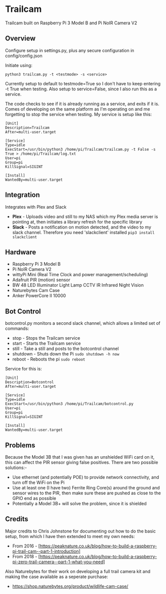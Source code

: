 # Trailcam

Trailcam built on Raspberry Pi 3 Model B and Pi NoIR Camera V2

## Overview

Configure setup in settings.py, plus any secure configuration in config/config.json

Initiate using:

```python3 trailcam.py -t <testmode> -s <service>```

Currently setup to default to testmode=True so I don't have to keep entering -t True when testing. Also setup to service=False, since I also run this as a service.

The code checks to see if it is already running as a service, and exits if it is. Comes of developing on the same platform as I'm operating on and me forgetting to stop the service when testing. My service is setup like this:

```
[Unit]
Description=Trailcam
After=multi-user.target

[Service]
Type=idle
ExecStart=/usr/bin/python3 /home/pi/Trailcam/trailcam.py -t False -s True > /home/pi/Trailcam/log.txt
User=pi
Group=pi
KillSignal=SIGINT

[Install]
WantedBy=multi-user.target
```

## Integration
Integrates with Plex and Slack
* **Plex** - Uploads video and still to my NAS which my Plex media server is pointing at, then initiates a library refresh for the specific library
* **Slack** - Posts a notification on motion detected, and the video to my slack channel. Therefore you need 'slackclient' installed ```pip3 install slackclient```

## Hardware
* Raspberry Pi 3 Model B
* Pi NoIR Camera V2
* wittyPi Mini (Real Time Clock and power management/scheduling)
* Adafruit PIR (motion) sensor
* BW 48 LED Illuminator Light Lamp CCTV IR Infrared Night Vision
* Naturebytes Cam Case
* Anker PowerCore II 10000

## Bot Control
botcontrol.py monitors a second slack channel, which allows a limited set of commands:
* stop - Stops the Trailcam service
* start - Starts the Trailcam service
* still - Take a still and posts to the botcontrol channel
* shutdown - Shuts down the Pi ```sudo shutdown -h now```
* reboot - Reboots the pi ```sudo reboot``` 

Service for this is:

```
[Unit]
Description=Botcontrol
After=multi-user.target

[Service]
Type=idle
ExecStart=/usr/bin/python3 /home/pi/Trailcam/botcontrol.py
User=pi
Group=pi
KillSignal=SIGINT

[Install]
WantedBy=multi-user.target
```

## Problems
Because the Model 3B that I was given has an unshielded WiFi card on it, this can affect the PIR sensor giving false positives. There are two possible solutions:-
* Use ethernet (and potentially POE) to provide network connectivity, and turn off the WiFi on the Pi
* Use at least one (I have two) Ferrite Ring Core(s) around the ground and sensor wires to the PIR, then make sure these are pushed as close to the GPIO end as possible
* Potentially a Model 3B+ will solve the problem, since it is shielded

## Credits
Major credits to Chris Johnstone for documenting out how to do the basic setup, from which I have then extended to meet my own needs:
* From 2016 - [https://peaknature.co.uk/blog/how-to-build-a-raspberry-pi-trail-cam--part-1-introduction]
* From 2018 - [https://peaknature.co.uk/blog/how-to-build-a-raspberry-pi-zero-trail-camera--part-1-what-you-need]

Also Naturebytes for their work on developing a full trail camera kit and making the case available as a seperate purchase:
* https://shop.naturebytes.org/product/wildlife-cam-case/
